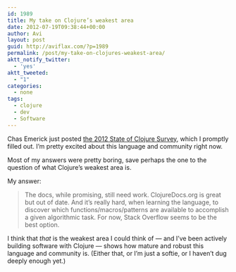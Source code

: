 ```yaml
---
id: 1989
title: My take on Clojure’s weakest area
date: 2012-07-19T09:38:44+00:00
author: Avi
layout: post
guid: http://aviflax.com/?p=1989
permalink: /post/my-take-on-clojures-weakest-area/
aktt_notify_twitter:
  - 'yes'
aktt_tweeted:
  - "1"
categories:
  - none
tags:
  - clojure
  - dev
  - Software
---
```

Chas Emerick just posted [the 2012 State of Clojure Survey](http://cemerick.com/2012/07/19/2012-state-of-clojure-survey/), which I promptly filled out. I&#8217;m pretty excited about this language and community right now.

Most of my answers were pretty boring, save perhaps the one to the question of what Clojure’s weakest area is.

My answer:

> The docs, while promising, still need work. ClojureDocs.org is great but out of date. And it&#8217;s really hard, when learning the language, to discover which functions/macros/patterns are available to accomplish a given algorithmic task. For now, Stack Overflow seems to be the best option.

I think that _that_ is the weakest area I could think of — and I&#8217;ve been actively building software with Clojure — shows how mature and robust this language and community is. (Either that, or I&#8217;m just a softie, or I haven&#8217;t dug deeply enough yet.)